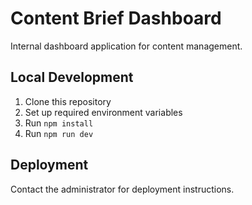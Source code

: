 # Content Brief Dashboard

Internal dashboard application for content management.

## Local Development

1. Clone this repository
2. Set up required environment variables
3. Run `npm install`
4. Run `npm run dev`

## Deployment

Contact the administrator for deployment instructions.
